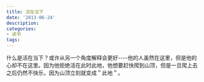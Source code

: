 ```yaml
---
title: 活在当下
date: '2013-06-24'
description:
categories:
- 读书
tags:
---
```


什么是活在当下？或许从另一个角度解释会更好----他的人虽然在这里，但是他的心却不在这里。因为他拒绝活在此时此地，他想要赶快爬到山顶，但是一旦爬上去之后仍然不快乐，因为山顶立刻就变成＂此地＂。
